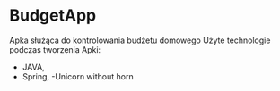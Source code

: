 # BudgetApp
Apka służąca do kontrolowania budżetu domowego
Użyte technologie podczas tworzenia Apki:
- JAVA,
- Spring,
-Unicorn without horn

